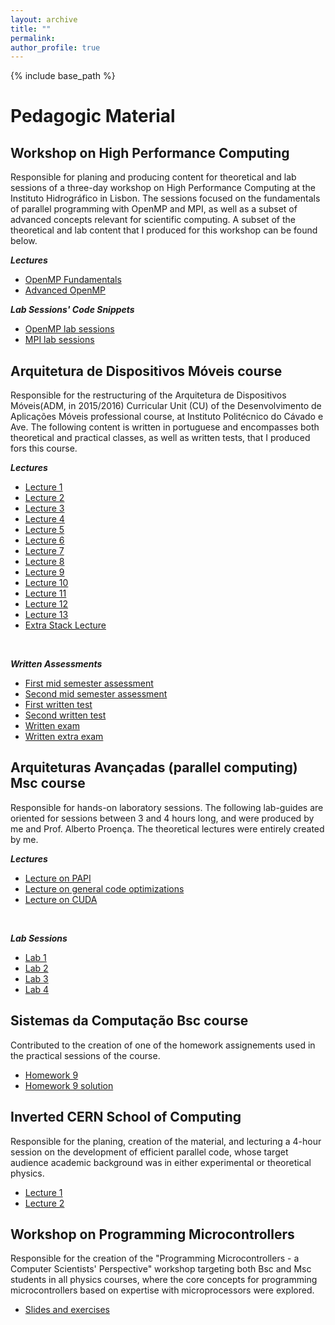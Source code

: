 ```yaml
---
layout: archive
title: ""
permalink: 
author_profile: true
---
```


{% include base_path %}

# Pedagogic Material

## Workshop on High Performance Computing

Responsible for planing and producing content for theoretical and lab sessions of a three-day workshop on High Performance Computing at the Instituto Hidrográfico in Lisbon. The sessions focused on the fundamentals of parallel programming with OpenMP and MPI, as well as a subset of advanced concepts relevant for scientific computing. A subset of the theoretical and lab content that I produced for this workshop can be found below.

***Lectures***

- [OpenMP Fundamentals](https://ampereira90.github.io/files/pedagogic_material/navy_workshop/openmp_fundamentals.pdf)
- [Advanced OpenMP](https://ampereira90.github.io/files/pedagogic_material/navy_workshop/openmp_advanced.pdf)

***Lab Sessions' Code Snippets***

- [OpenMP lab sessions](https://ampereira90.github.io/files/pedagogic_material/navy_workshop/openmp.zip)
- [MPI lab sessions](https://ampereira90.github.io/files/pedagogic_material/navy_workshop/mpi.zip)


## Arquitetura de Dispositivos Móveis course

Responsible for the restructuring of the Arquitetura de Dispositivos Móveis(ADM, in 2015/2016) Curricular Unit (CU) of the Desenvolvimento de Aplicações Móveis professional course, at Instituto Politécnico do Cávado e Ave. The following content is written in portuguese and encompasses both theoretical and practical classes, as well as written tests, that I produced fors this course.

***Lectures***

- [Lecture 1](https://ampereira90.github.io/files/pedagogic_material/adm_course/1_Apresentacao_amp.pdf)
- [Lecture 2](https://ampereira90.github.io/files/pedagogic_material/adm_course/2_Conceito_Computador.pdf)
- [Lecture 3](https://ampereira90.github.io/files/pedagogic_material/adm_course/3_sist_numeracao.pdf)
- [Lecture 4](https://ampereira90.github.io/files/pedagogic_material/adm_course/4_sist_numeracao_binario.pdf)
- [Lecture 5](https://ampereira90.github.io/files/pedagogic_material/adm_course/5_virgula_flutuante.pdf)
- [Lecture 6](https://ampereira90.github.io/files/pedagogic_material/adm_course/6_estrutura_cpu.pdf)
- [Lecture 7](https://ampereira90.github.io/files/pedagogic_material/adm_course/7_estrutura_memoria.pdf)
- [Lecture 8](https://ampereira90.github.io/files/pedagogic_material/adm_course/8_ISA.pdf)
- [Lecture 9](https://ampereira90.github.io/files/pedagogic_material/adm_course/9_estruturas_controlo.pdf)
- [Lecture 10](https://ampereira90.github.io/files/pedagogic_material/adm_course/10_analise_instrucoes.pdf)
- [Lecture 11](https://ampereira90.github.io/files/pedagogic_material/adm_course/11_niveis_abstracao.pdf)
- [Lecture 12](https://ampereira90.github.io/files/pedagogic_material/adm_course/12_otimizacoes_software.pdf)
- [Lecture 13](https://ampereira90.github.io/files/pedagogic_material/adm_course/13_otimizacoes_hardware.pdf)
- [Extra Stack Lecture](https://ampereira90.github.io/files/pedagogic_material/adm_course/ISA_STACK.pdf)

<br />

***Written Assessments***

- [First mid semester assessment](https://ampereira90.github.io/files/pedagogic_material/adm_course/middle_eval_1.pdf)
- [Second mid semester assessment](https://ampereira90.github.io/files/pedagogic_material/adm_course/middle_eval_2.pdf)
- [First written test](https://ampereira90.github.io/files/pedagogic_material/adm_course/test_1.pdf)
- [Second written test](https://ampereira90.github.io/files/pedagogic_material/adm_course/test_2.pdf)
- [Written exam](https://ampereira90.github.io/files/pedagogic_material/adm_course/exam.pdf)
- [Written extra exam](https://ampereira90.github.io/files/pedagogic_material/adm_course/special_exam.pdf)

## Arquiteturas Avançadas (parallel computing) Msc course

Responsible for hands-on laboratory sessions. The following lab-guides are oriented for sessions between 3 and 4 hours long, and were produced by me and Prof. Alberto Proença. The theoretical lectures were entirely created by me.

***Lectures***

- [Lecture on PAPI](https://ampereira90.github.io/files/pedagogic_material/pp_course/papi.pdf)
- [Lecture on general code optimizations](https://ampereira90.github.io/files/pedagogic_material/pp_course/code_optim.pdf)
- [Lecture on CUDA](https://ampereira90.github.io/files/pedagogic_material/pp_course/cuda_tutorial.pdf)

<br />

***Lab Sessions***

- [Lab 1](https://ampereira90.github.io/files/pedagogic_material/pp_course/lab1.pdf)
- [Lab 2](https://ampereira90.github.io/files/pedagogic_material/pp_course/lab2.pdf)
- [Lab 3](https://ampereira90.github.io/files/pedagogic_material/pp_course/lab3.pdf)
- [Lab 4](https://ampereira90.github.io/files/pedagogic_material/pp_course/lab4.pdf)

## Sistemas da Computação Bsc course

Contributed to the creation of one of the homework assignements used in the practical sessions of the course.

- [Homework 9](https://ampereira90.github.io/files/pedagogic_material/sc_course/lab1.pdf)
- [Homework 9 solution](https://ampereira90.github.io/files/pedagogic_material/sc_course/lab2.pdf)

## Inverted CERN School of Computing

Responsible for the planing, creation of the material, and lecturing a 4-hour session on the development of efficient parallel code, whose
target audience academic background was in either experimental or theoretical physics.

- [Lecture 1](https://ampereira90.github.io/files/icsc_presentation_l1.pdf)
- [Lecture 2](https://ampereira90.github.io/files/icsc_presentation_l2.pdf)

## Workshop on Programming Microcontrollers

Responsible for the creation of the "Programming Microcontrollers - a Computer Scientists' Perspective" workshop targeting both Bsc and Msc students in all physics courses, where the core concepts for programming microcontrollers based on expertise with microprocessors were explored.

- [Slides and exercises](https://github.com/ampereira90/microcontrollers)
